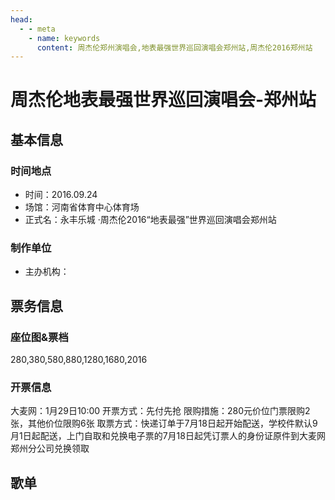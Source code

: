 ```yaml
---
head:
  - - meta
    - name: keywords
      content: 周杰伦郑州演唱会,地表最强世界巡回演唱会郑州站,周杰伦2016郑州站
---
```


# 周杰伦地表最强世界巡回演唱会-郑州站

## 基本信息

### 时间地点
- 时间：2016.09.24
- 场馆：河南省体育中心体育场
- 正式名：永丰乐城 ·周杰伦2016“地表最强”世界巡回演唱会郑州站

### 制作单位
- 主办机构：

## 票务信息
### 座位图&票档

280,380,580,880,1280,1680,2016

### 开票信息

大麦网：1月29日10:00
开票方式：先付先抢
限购措施：280元价位门票限购2张，其他价位限购6张
取票方式：快递订单于7月18日起开始配送，学校件默认9月1日起配送，上门自取和兑换电子票的7月18日起凭订票人的身份证原件到大麦网郑州分公司兑换领取

## 歌单